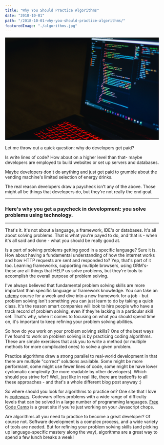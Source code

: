 ```yaml
---
title: "Why You Should Practice Algorithms"
date: "2018-10-01"
path: "/2018-10-01-why-you-should-practice-algorithms/"
featuredImage: "./algorithms.jpg"
---
```

![coding algorithm](./algorithms.jpg)

Let me throw out a quick question: why do developers get paid?

Is write lines of code? How about on a higher level than that- maybe developers are employed
to build websites or set up servers and databases.

Maybe developers don't do anything and just get paid to grumble about the vending machine's limited selection of energy drinks.

The real reason developers draw a paycheck isn't any of the above. Those might all be things that developers do, but they're not really the end goal.

***
### Here's why you get a paycheck in development: you solve problems using technology.
***

That's it. It's not about a language, a framework, IDE's or databases. It's all about solving problems. That is what you're payed to do, and that is - when it's all said and done - what you should be really good at.

Is a part of solving problems getting good in a specific language? Sure it is. How about having a fundamental understanding of how the internet works and how HTTP requests are sent and responded to? Yep, that's part of it too. Learning frameworks, supporting multiple browsers, using ORM's- these are all things that HELP us solve problems, but they're tools to accomplish the overall purpose of problem solving.

I've always believed that fundamental problem solving skills are more important than specific language or framework knowledge. You can take an [udemy](https://www.udemy.com) course for a week and dive into a new framework for a job - but problem solving isn't something you can just learn to do by taking a quick class. It's the reason smart companies will look to hire people who have a track record of problem solving, even if they're lacking in a particular skill set. That's why, when it comes to focusing on what you should spend time on, it's important to keep refining your problem solving abilities.

So how do you work on your problem solving skills? One of the best ways I've found to work on problem solving is by practicing coding algorithms. These are simple exercises that ask you to write a method (or multiple methods for more complicated ones) to solve a given problem.

Practice algorithms draw a strong parallel to real-world development in that there are multiple "correct" solutions available. Some might be more performant, some might use fewer lines of code, some might be have lower cyclomatic complexity (be more readable by other developers). Which should you strive for? Well, just like in real life, there are tradeoffs to all these approaches - and that's a whole different blog post anyway :)

So where should you look for algorithms to practice on? One site that I love is [codewars](https://www.codewars.com). Codewars offers problems with a wide range of difficulty levels that can be solved in a large number of programming languages. [Free Code Camp](www.freecodecamp.org) is a great site if you're just working on your Javascript chops.

Are algorithms all you need to practice to become a great developer? Of course not. Software development is a complex process, and a wide variety of tools are needed. But for refining your problem solving skills (and picking up language-specific mastery along the way), algorithms are a great way to spend a few lunch breaks a week!


